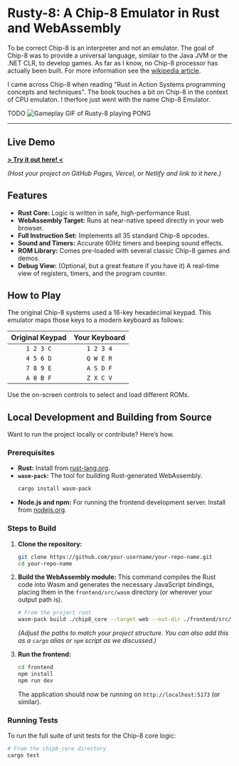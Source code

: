 # Rusty-8: A Chip-8 Emulator in Rust and WebAssembly

To be correct Chip-8 is an interpreter and not an emulator. The goal of Chip-8 was to provide a universal language, similair to the Java JVM or the .NET CLR, to develop games. As far as I know,
no Chip-8 processor has actually been built. For more information see the [wikipedia article](https://en.wikipedia.org/wiki/CHIP-8).

I came across Chip-8 when reading "Rust in Action Systems programming concepts and techniques". The book touches a bit on Chip-8 in the context of CPU emulaton. I therfore just went with the name Chip-8 Emulator.

TODO
![Gameplay GIF of Rusty-8 playing PONG](https://path-to-your/gameplay.gif)

---

## Live Demo

**[> Try it out here! <](https://your-username.github.io/your-repo-name/)**

*(Host your project on GitHub Pages, Vercel, or Netlify and link to it here.)*

## Features

*   **Rust Core:** Logic is written in safe, high-performance Rust.
*   **WebAssembly Target:** Runs at near-native speed directly in your web browser.
*   **Full Instruction Set:** Implements all 35 standard Chip-8 opcodes.
*   **Sound and Timers:** Accurate 60Hz timers and beeping sound effects.
*   **ROM Library:** Comes pre-loaded with several classic Chip-8 games and demos.
*   **Debug View:** (Optional, but a great feature if you have it) A real-time view of registers, timers, and the program counter.

## How to Play

The original Chip-8 systems used a 16-key hexadecimal keypad. This emulator maps those keys to a modern keyboard as follows:

| Original Keypad | Your Keyboard |
| :-------------: | :-----------: |
| `1 2 3 C`       | `1 2 3 4`     |
| `4 5 6 D`       | `Q W E R`     |
| `7 8 9 E`       | `A S D F`     |
| `A 0 B F`       | `Z X C V`     |

Use the on-screen controls to select and load different ROMs.

## Local Development and Building from Source

Want to run the project locally or contribute? Here’s how.

### Prerequisites

*   **Rust:** Install from [rust-lang.org](https://www.rust-lang.org/tools/install).
*   **`wasm-pack`:** The tool for building Rust-generated WebAssembly.
    ```bash
    cargo install wasm-pack
    ```
*   **Node.js and npm:** For running the frontend development server. Install from [nodejs.org](https://nodejs.org/).

### Steps to Build

1.  **Clone the repository:**
    ```bash
    git clone https://github.com/your-username/your-repo-name.git
    cd your-repo-name
    ```

2.  **Build the WebAssembly module:**
    This command compiles the Rust code into Wasm and generates the necessary JavaScript bindings, placing them in the `frontend/src/wasm` directory (or wherever your output path is).
    ```bash
    # From the project root
    wasm-pack build ./chip8_core --target web --out-dir ./frontend/src/wasm
    ```
    *(Adjust the paths to match your project structure. You can also add this as a `cargo` alias or `npm` script as we discussed.)*

3.  **Run the frontend:**
    ```bash
    cd frontend
    npm install
    npm run dev
    ```
    The application should now be running on `http://localhost:5173` (or similar).

### Running Tests

To run the full suite of unit tests for the Chip-8 core logic:
```bash
# From the chip8_core directory
cargo test